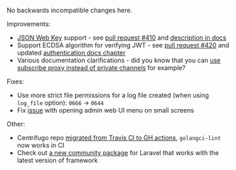 No backwards incompatible changes here.

Improvements:

* [JSON Web Key](https://tools.ietf.org/html/rfc7517) support - see [pull request #410](https://github.com/centrifugal/centrifugo/pull/410) and [description in docs](https://centrifugal.github.io/centrifugo/server/authentication/#json-web-key-support)
* Support ECDSA algorithm for verifying JWT - see [pull request #420](https://github.com/centrifugal/centrifugo/pull/420) and updated [authentication docs chapter](https://centrifugal.github.io/centrifugo/server/authentication/)
* Various documentation clarifications - did you know that you can [use subscribe proxy instead of private channels](https://centrifugal.github.io/centrifugo/server/proxy/#subscribe-proxy) for example?

Fixes:

* Use more strict file permissions for a log file created (when using `log_file` option): `0666` -> `0644`
* Fix [issue](https://github.com/centrifugal/web/issues/36) with opening admin web UI menu on small screens

Other:

* Centrifugo repo [migrated from Travis CI to GH actions](https://github.com/centrifugal/centrifugo/issues/414), `golangci-lint` now works in CI
* Check out [a new community package](https://github.com/denis660/laravel-centrifugo) for Laravel that works with the latest version of framework
